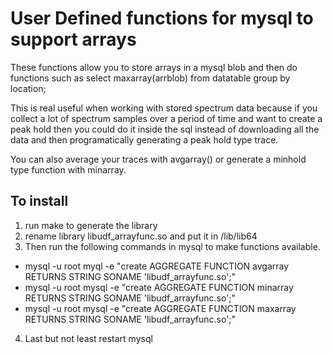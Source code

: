 User Defined functions for mysql to support arrays
==================================================

These functions allow you to store arrays in a mysql blob and then do functions such as 
select maxarray(arrblob) from datatable group by location;

This is real useful when working with stored spectrum data because if you collect a lot of spectrum
samples over a period of time and want to create a peak hold then you could do it inside the sql instead of 
downloading all the data and then programatically generating a peak hold type trace.

You can also average your traces with avgarray() or generate a minhold type function with minarray.

To install
-----------
1. run make to generate the library
2. rename library libudf_arrayfunc.so  and put it in /lib/lib64
3. Then run the following commands in mysql to make functions available.
  * mysql -u root myql -e "create AGGREGATE FUNCTION avgarray RETURNS STRING SONAME 'libudf_arrayfunc.so';"
  * mysql -u root mysql -e "create AGGREGATE FUNCTION minarray RETURNS STRING SONAME 'libudf_arrayfunc.so';"
  * mysql -u root mysql -e "create AGGREGATE FUNCTION maxarray RETURNS STRING SONAME 'libudf_arrayfunc.so';"
4. Last but not least restart mysql